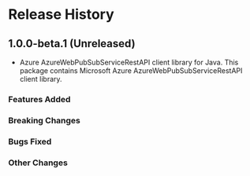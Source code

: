 # Release History

## 1.0.0-beta.1 (Unreleased)

- Azure AzureWebPubSubServiceRestAPI client library for Java. This package contains Microsoft Azure AzureWebPubSubServiceRestAPI client library.

### Features Added

### Breaking Changes

### Bugs Fixed

### Other Changes
